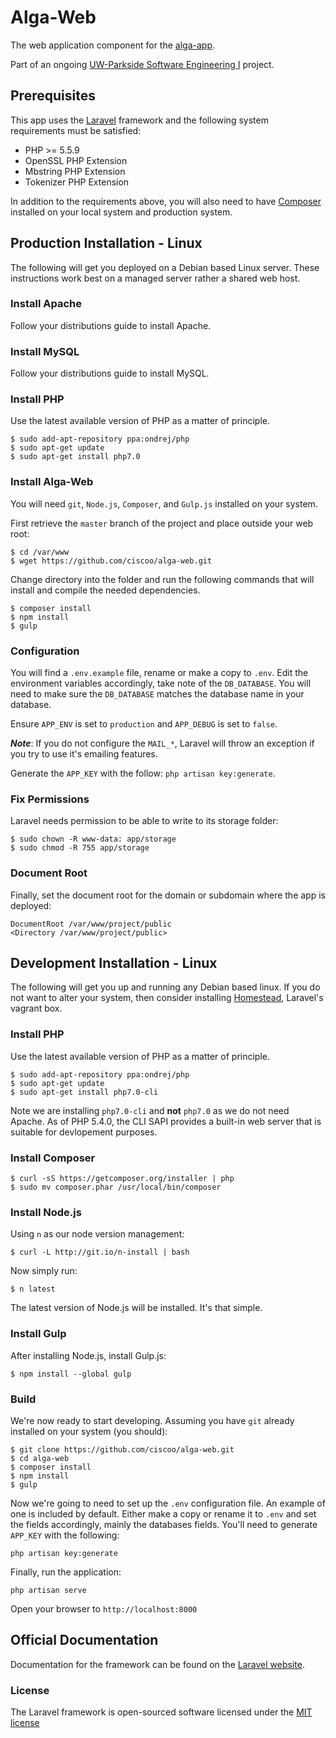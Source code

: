 # Alga-Web
The web application component for the [alga-app](https://github.com/kellyrose0902/alga-app).

Part of an ongoing [UW-Parkside Software Engineering I](http://green.uwp.edu/departments/computer.science/courses/csci475.cfm) project.

## Prerequisites

This app uses the [Laravel](http://laravel.com/) framework and the following system requirements must be satisfied:

* PHP >= 5.5.9
* OpenSSL PHP Extension
* Mbstring PHP Extension
* Tokenizer PHP Extension

In addition to the requirements above, you will also need to have [Composer](https://getcomposer.org/) installed on your local system and production system.

## Production Installation - Linux
The following will get you deployed on a Debian based Linux server. These instructions work best on a managed server rather a shared web host.

### Install Apache
Follow your distributions guide to install Apache.

### Install MySQL
Follow your distributions guide to install MySQL.

### Install PHP
Use the latest available version of PHP as a matter of principle.
```
$ sudo add-apt-repository ppa:ondrej/php
$ sudo apt-get update
$ sudo apt-get install php7.0
```

### Install Alga-Web
You will need `git`, `Node.js`, `Composer`, and `Gulp.js` installed on your system.

First retrieve the `master` branch of the project and place outside your web root:

```
$ cd /var/www
$ wget https://github.com/ciscoo/alga-web.git
```

Change directory into the folder and run the following commands that will install and compile the needed dependencies.

```
$ composer install
$ npm install
$ gulp
```

### Configuration
You will find a `.env.example` file, rename or make a copy to `.env`. Edit the environment variables accordingly, take note of the `DB_DATABASE`. You will need to make sure the `DB_DATABASE` matches the database name in your database.

Ensure `APP_ENV` is set to `production` and `APP_DEBUG` is set to `false`.

***Note***: If you do not configure the `MAIL_*`, Laravel will throw an exception if you try to use it's emailing features.

Generate the `APP_KEY` with the follow: `php artisan key:generate`.

### Fix Permissions
Laravel needs permission to be able to write to its storage folder:

 ```
$ sudo chown -R www-data: app/storage
$ sudo chmod -R 755 app/storage
```

### Document Root
Finally, set the document root for the domain or subdomain where the app is deployed:

```
DocumentRoot /var/www/project/public
<Directory /var/www/project/public>
```

## Development Installation - Linux
The following will get you up and running any Debian based linux. If you do not want to alter your system, then consider installing [Homestead](https://laravel.com/docs/5.2/homestead), Laravel's vagrant box.

### Install PHP
Use the latest available version of PHP as a matter of principle.
```
$ sudo add-apt-repository ppa:ondrej/php
$ sudo apt-get update
$ sudo apt-get install php7.0-cli
```
Note we are installing `php7.0-cli` and **not** `php7.0` as we do not need Apache. As of PHP 5.4.0, the CLI SAPI provides a built-in web server that is suitable for devlopement purposes.

### Install Composer

```
$ curl -sS https://getcomposer.org/installer | php
$ sudo mv composer.phar /usr/local/bin/composer
```

### Install Node.js

Using `n` as our node version management:

```
$ curl -L http://git.io/n-install | bash
```

Now simply run:

```
$ n latest
```

The latest version of Node.js will be installed. It's that simple.

### Install Gulp
After installing Node.js, install Gulp.js:

```
$ npm install --global gulp
```

### Build
We're now ready to start developing. Assuming you have `git` already installed on your system (you should):

```
$ git clone https://github.com/ciscoo/alga-web.git
$ cd alga-web
$ composer install
$ npm install
$ gulp
```

Now we're going to need to set up the `.env` configuration file. An example of one is included by default. Either make a copy or rename it to `.env` and set the fields accordingly,
mainly the databases fields. You'll need to generate `APP_KEY` with the following:

```
php artisan key:generate
```

Finally, run the application:

```
php artisan serve
```

Open your browser to `http://localhost:8000`

## Official Documentation

Documentation for the framework can be found on the [Laravel website](http://laravel.com/docs).

### License

The Laravel framework is open-sourced software licensed under the [MIT license](http://opensource.org/licenses/MIT)
